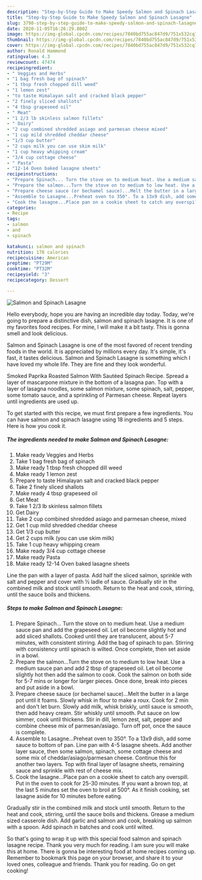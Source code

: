 ```yaml
---
description: "Step-by-Step Guide to Make Speedy Salmon and Spinach Lasagne"
title: "Step-by-Step Guide to Make Speedy Salmon and Spinach Lasagne"
slug: 3798-step-by-step-guide-to-make-speedy-salmon-and-spinach-lasagne
date: 2020-11-05T16:26:29.800Z
image: https://img-global.cpcdn.com/recipes/7840bd755ac847d9/751x532cq70/salmon-and-spinach-lasagne-recipe-main-photo.jpg
thumbnail: https://img-global.cpcdn.com/recipes/7840bd755ac847d9/751x532cq70/salmon-and-spinach-lasagne-recipe-main-photo.jpg
cover: https://img-global.cpcdn.com/recipes/7840bd755ac847d9/751x532cq70/salmon-and-spinach-lasagne-recipe-main-photo.jpg
author: Ronald Hammond
ratingvalue: 4.3
reviewcount: 47474
recipeingredient:
- " Veggies and Herbs"
- "1 bag fresh bag of spinach"
- "1 tbsp fresh chopped dill weed"
- "1 lemon zest"
- "to taste Himalayan salt and cracked black pepper"
- "2 finely sliced shallots"
- "4 tbsp grapeseed oil"
- " Meat"
- "1 2/3 lb skinless salmon fillets"
- " Dairy"
- "2 cup combined shredded asiago and parmesan cheese mixed"
- "1 cup mild shredded cheddar cheese"
- "1/3 cup butter"
- "2 cups milk you can use skim milk"
- "1 cup heavy whipping cream"
- "3/4 cup cottage cheese"
- " Pasta"
- "12-14 Oven baked lasagne sheets"
recipeinstructions:
- "Prepare Spinach... Turn the stove on to medium heat. Use a medium sauce pan and add the grapeseed oil. Let oil become slightly hot and add sliced shallots. Cooked until they are translucent, about 5-7 minutes, with consistent stirring. Add the bag of spinach to pan. Stirring with consistency until spinach is wilted. Once complete, then set aside in a bowl."
- "Prepare the salmon...Turn the stove on to medium to low heat. Use a medium sauce pan and add 2 tbsp of grapeseed oil. Let oil become slightly hot then add the salmon to cook. Cook the salmon on both side for 5-7 mins or longer for larger pieces. Once done, break into pieces and put aside in a bowl."
- "Prepare cheese sauce (or bechamel sauce)...Melt the butter in a large pot until it foams. Slowly whisk in flour to make a roux. Cook for 2 min and don&#39;t let burn. Slowly add milk, whisk briskly, until sauce is smooth, then add heavy cream. Stir whiskly until smooth. Put sauce on low simmer, cook until thickens. Stir in dill, lemon zest, salt, pepper and combine cheese mix of parmesan/asiago. Turn off pot, once the sauce is complete."
- "Assemble to Lasagne...Preheat oven to 350°. To a 13x9 dish, add some sauce to bottom of pan. Line pan with 4-5 lasagne sheets. Add another layer sauce, then some salmon, spinach, some cottage cheese and some mix of cheddar/asiago/parmesan cheese. Continue this for another two layers. Top with final layer of lasagne sheets, remaining sauce and sprinkle with rest of cheese mix."
- "Cook the lasagne...Place pan on a cookie sheet to catch any overspill. Put in the oven to cook for 25-30 minutes. If you want a brown top, at the last 5 minutes set the oven to broil at 500°. As it finish cooking, set lasagne aside for 10 minutes before eating."
categories:
- Recipe
tags:
- salmon
- and
- spinach

katakunci: salmon and spinach 
nutrition: 178 calories
recipecuisine: American
preptime: "PT29M"
cooktime: "PT32M"
recipeyield: "3"
recipecategory: Dessert

---
```



![Salmon and Spinach Lasagne](https://img-global.cpcdn.com/recipes/7840bd755ac847d9/751x532cq70/salmon-and-spinach-lasagne-recipe-main-photo.jpg)

Hello everybody, hope you are having an incredible day today. Today, we're going to prepare a distinctive dish, salmon and spinach lasagne. It is one of my favorites food recipes. For mine, I will make it a bit tasty. This is gonna smell and look delicious.

Salmon and Spinach Lasagne is one of the most favored of recent trending foods in the world. It is appreciated by millions every day. It's simple, it's fast, it tastes delicious. Salmon and Spinach Lasagne is something which I have loved my whole life. They are fine and they look wonderful.

Smoked Paprika Roasted Salmon With Sautéed Spinach Recipe. Spread a layer of mascarpone mixture in the bottom of a lasagna pan. Top with a layer of lasagna noodles, some salmon mixture, some spinach, salt, pepper, some tomato sauce, and a sprinkling of Parmesan cheese. Repeat layers until ingredients are used up.


To get started with this recipe, we must first prepare a few ingredients. You can have salmon and spinach lasagne using 18 ingredients and 5 steps. Here is how you cook it.

<!--inarticleads1-->

##### The ingredients needed to make Salmon and Spinach Lasagne:

1. Make ready  Veggies and Herbs
1. Take 1 bag fresh bag of spinach
1. Make ready 1 tbsp fresh chopped dill weed
1. Make ready 1 lemon zest
1. Prepare to taste Himalayan salt and cracked black pepper
1. Take 2 finely sliced shallots
1. Make ready 4 tbsp grapeseed oil
1. Get  Meat
1. Take 1 2/3 lb skinless salmon fillets
1. Get  Dairy
1. Take 2 cup combined shredded asiago and parmesan cheese, mixed
1. Get 1 cup mild shredded cheddar cheese
1. Get 1/3 cup butter
1. Get 2 cups milk (you can use skim milk)
1. Take 1 cup heavy whipping cream
1. Make ready 3/4 cup cottage cheese
1. Make ready  Pasta
1. Make ready 12-14 Oven baked lasagne sheets


Line the pan with a layer of pasta. Add half the sliced salmon, sprinkle with salt and pepper and cover with ½ ladle of sauce. Gradually stir in the combined milk and stock until smooth. Return to the heat and cook, stirring, until the sauce boils and thickens. 

<!--inarticleads2-->

##### Steps to make Salmon and Spinach Lasagne:

1. Prepare Spinach... Turn the stove on to medium heat. Use a medium sauce pan and add the grapeseed oil. Let oil become slightly hot and add sliced shallots. Cooked until they are translucent, about 5-7 minutes, with consistent stirring. Add the bag of spinach to pan. Stirring with consistency until spinach is wilted. Once complete, then set aside in a bowl.
1. Prepare the salmon...Turn the stove on to medium to low heat. Use a medium sauce pan and add 2 tbsp of grapeseed oil. Let oil become slightly hot then add the salmon to cook. Cook the salmon on both side for 5-7 mins or longer for larger pieces. Once done, break into pieces and put aside in a bowl.
1. Prepare cheese sauce (or bechamel sauce)...Melt the butter in a large pot until it foams. Slowly whisk in flour to make a roux. Cook for 2 min and don&#39;t let burn. Slowly add milk, whisk briskly, until sauce is smooth, then add heavy cream. Stir whiskly until smooth. Put sauce on low simmer, cook until thickens. Stir in dill, lemon zest, salt, pepper and combine cheese mix of parmesan/asiago. Turn off pot, once the sauce is complete.
1. Assemble to Lasagne...Preheat oven to 350°. To a 13x9 dish, add some sauce to bottom of pan. Line pan with 4-5 lasagne sheets. Add another layer sauce, then some salmon, spinach, some cottage cheese and some mix of cheddar/asiago/parmesan cheese. Continue this for another two layers. Top with final layer of lasagne sheets, remaining sauce and sprinkle with rest of cheese mix.
1. Cook the lasagne...Place pan on a cookie sheet to catch any overspill. Put in the oven to cook for 25-30 minutes. If you want a brown top, at the last 5 minutes set the oven to broil at 500°. As it finish cooking, set lasagne aside for 10 minutes before eating.


Gradually stir in the combined milk and stock until smooth. Return to the heat and cook, stirring, until the sauce boils and thickens. Grease a medium sized casserole dish. Add garlic and salmon and cook, breaking up salmon with a spoon. Add spinach in batches and cook until wilted. 

So that's going to wrap it up with this special food salmon and spinach lasagne recipe. Thank you very much for reading. I am sure you will make this at home. There is gonna be interesting food at home recipes coming up. Remember to bookmark this page on your browser, and share it to your loved ones, colleague and friends. Thank you for reading. Go on get cooking!
